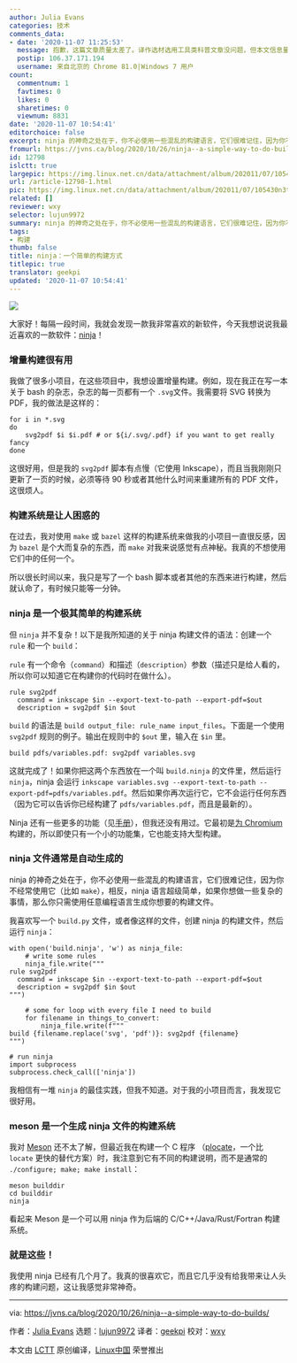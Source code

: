 ```yaml
---
author: Julia Evans
categories: 技术
comments_data:
- date: '2020-11-07 11:25:53'
  message: 抱歉，这篇文章质量太差了。译作选材选用工具类科普文章没问题，但本文信息量太少了。
  postip: 106.37.171.194
  username: 来自北京的 Chrome 81.0|Windows 7 用户
count:
  commentnum: 1
  favtimes: 0
  likes: 0
  sharetimes: 0
  viewnum: 8831
date: '2020-11-07 10:54:41'
editorchoice: false
excerpt: ninja 的神奇之处在于，你不必使用一些混乱的构建语言，它们很难记住，因为你不经常使用它（比如 make）
fromurl: https://jvns.ca/blog/2020/10/26/ninja--a-simple-way-to-do-builds/
id: 12798
islctt: true
largepic: https://img.linux.net.cn/data/attachment/album/202011/07/105430n3tgis6ps6tvhr11.jpg
url: /article-12798-1.html
pic: https://img.linux.net.cn/data/attachment/album/202011/07/105430n3tgis6ps6tvhr11.jpg.thumb.jpg
related: []
reviewer: wxy
selector: lujun9972
summary: ninja 的神奇之处在于，你不必使用一些混乱的构建语言，它们很难记住，因为你不经常使用它（比如 make）
tags:
- 构建
thumb: false
title: ninja：一个简单的构建方式
titlepic: true
translator: geekpi
updated: '2020-11-07 10:54:41'
---
```


![](/data/attachment/album/202011/07/105430n3tgis6ps6tvhr11.jpg)


大家好！每隔一段时间，我就会发现一款我非常喜欢的新软件，今天我想说说我最近喜欢的一款软件：[ninja](https://ninja-build.org/)！


### 增量构建很有用


我做了很多小项目，在这些项目中，我想设置增量构建。例如，现在我正在写一本关于 bash 的杂志，杂志的每一页都有一个 `.svg`文件。我需要将 SVG 转换为 PDF，我的做法是这样的：



```
for i in *.svg
do
    svg2pdf $i $i.pdf # or ${i/.svg/.pdf} if you want to get really fancy
done

```

这很好用，但是我的 `svg2pdf` 脚本有点慢（它使用 Inkscape），而且当我刚刚只更新了一页的时候，必须等待 90 秒或者其他什么时间来重建所有的 PDF 文件，这很烦人。


### 构建系统是让人困惑的


在过去，我对使用 `make` 或 `bazel` 这样的构建系统来做我的小项目一直很反感，因为 `bazel` 是个大而复杂的东西，而 `make` 对我来说感觉有点神秘。我真的不想使用它们中的任何一个。


所以很长时间以来，我只是写了一个 bash 脚本或者其他的东西来进行构建，然后就认命了，有时候只能等一分钟。


### ninja 是一个极其简单的构建系统


但 `ninja` 并不复杂！以下是我所知道的关于 ninja 构建文件的语法：创建一个 `rule` 和一个 `build`：


`rule` 有一个命令（`command`）和描述（`description`）参数（描述只是给人看的，所以你可以知道它在构建你的代码时在做什么）。



```
rule svg2pdf
  command = inkscape $in --export-text-to-path --export-pdf=$out
  description = svg2pdf $in $out

```

`build` 的语法是 `build output_file: rule_name input_files`。下面是一个使用 `svg2pdf` 规则的例子。输出在规则中的 `$out` 里，输入在 `$in` 里。



```
build pdfs/variables.pdf: svg2pdf variables.svg

```

这就完成了！如果你把这两个东西放在一个叫 `build.ninja` 的文件里，然后运行 `ninja`，ninja 会运行 `inkscape variables.svg --export-text-to-path --export-pdf=pdfs/variables.pdf`。然后如果你再次运行它，它不会运行任何东西（因为它可以告诉你已经构建了 `pdfs/variables.pdf`，而且是最新的）。


Ninja 还有一些更多的功能（见[手册](https://ninja-build.org/manual.html)），但我还没有用过。它最初是[为 Chromium](http://neugierig.org/software/chromium/notes/2011/02/ninja.html) 构建的，所以即使只有一个小的功能集，它也能支持大型构建。


### ninja 文件通常是自动生成的


ninja 的神奇之处在于，你不必使用一些混乱的构建语言，它们很难记住，因为你不经常使用它（比如 `make`），相反，ninja 语言超级简单，如果你想做一些复杂的事情，那么你只需使用任意编程语言生成你想要的构建文件。


我喜欢写一个 `build.py` 文件，或者像这样的文件，创建 ninja 的构建文件，然后运行 `ninja`：



```
with open('build.ninja', 'w') as ninja_file:
    # write some rules
    ninja_file.write("""
rule svg2pdf
  command = inkscape $in --export-text-to-path --export-pdf=$out
  description = svg2pdf $in $out
""")

    # some for loop with every file I need to build
    for filename in things_to_convert:
        ninja_file.write(f"""
build {filename.replace('svg', 'pdf')}: svg2pdf {filename}
""")

# run ninja
import subprocess
subprocess.check_call(['ninja'])

```

我相信有一堆 `ninja` 的最佳实践，但我不知道。对于我的小项目而言，我发现它很好用。


### meson 是一个生成 ninja 文件的构建系统


我对 [Meson](https://mesonbuild.com/Tutorial.html) 还不太了解，但最近我在构建一个 C 程序 （[plocate](https://blog.sesse.net/blog/tech/2020-09-28-00-37_introducing_plocate)，一个比 `locate` 更快的替代方案）时，我注意到它有不同的构建说明，而不是通常的 `./configure; make; make install`：



```
meson builddir
cd builddir
ninja

```

看起来 Meson 是一个可以用 ninja 作为后端的 C/C++/Java/Rust/Fortran 构建系统。


### 就是这些！


我使用 ninja 已经有几个月了。我真的很喜欢它，而且它几乎没有给我带来让人头疼的构建问题，这让我感觉非常神奇。




---


via: <https://jvns.ca/blog/2020/10/26/ninja--a-simple-way-to-do-builds/>


作者：[Julia Evans](https://jvns.ca/) 选题：[lujun9972](https://github.com/lujun9972) 译者：[geekpi](https://github.com/geekpi) 校对：[wxy](https://github.com/wxy)


本文由 [LCTT](https://github.com/LCTT/TranslateProject) 原创编译，[Linux中国](https://linux.cn/) 荣誉推出